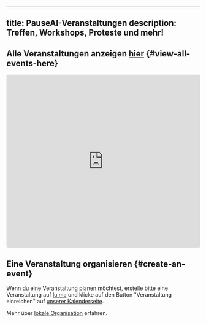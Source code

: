 

---
title: PauseAI-Veranstaltungen
description: Treffen, Workshops, Proteste und mehr!
---
## Alle Veranstaltungen anzeigen [hier](https://lu.ma/PauseAI) {#view-all-events-here}

<iframe
  src="https://lu.ma/embed/calendar/cal-E1qhLPs5IvlQr8S/events?"
  height="450"
  frameborder="0"
  style="border: 1px solid #bfcbda88; border-radius: 4px; width: 100%;"
  allowfullscreen="true"
  aria-hidden="false"
  tabindex="0"
></iframe>

## Eine Veranstaltung organisieren {#create-an-event}

Wenn du eine Veranstaltung planen möchtest, erstelle bitte eine Veranstaltung auf [lu.ma](https://lu.ma/create) und klicke auf den Button "Veranstaltung einreichen" auf [unserer Kalenderseite](https://lu.ma/PauseAI).

Mehr über [lokale Organisation](/local-organizing) erfahren.